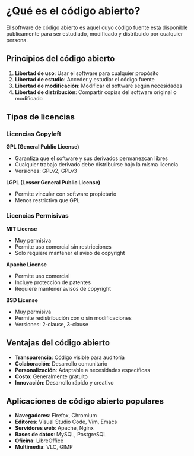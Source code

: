 # ¿Qué es el código abierto?

El software de código abierto es aquel cuyo código fuente está disponible públicamente para ser estudiado, modificado y distribuido por cualquier persona.

## Principios del código abierto

1. **Libertad de uso**: Usar el software para cualquier propósito
2. **Libertad de estudio**: Acceder y estudiar el código fuente
3. **Libertad de modificación**: Modificar el software según necesidades
4. **Libertad de distribución**: Compartir copias del software original o modificado

## Tipos de licencias

### Licencias Copyleft

**GPL (General Public License)**

- Garantiza que el software y sus derivados permanezcan libres
- Cualquier trabajo derivado debe distribuirse bajo la misma licencia
- Versiones: GPLv2, GPLv3

**LGPL (Lesser General Public License)**

- Permite vincular con software propietario
- Menos restrictiva que GPL

### Licencias Permisivas

**MIT License**

- Muy permisiva
- Permite uso comercial sin restricciones
- Solo requiere mantener el aviso de copyright

**Apache License**

- Permite uso comercial
- Incluye protección de patentes
- Requiere mantener avisos de copyright

**BSD License**

- Muy permisiva
- Permite redistribución con o sin modificaciones
- Versiones: 2-clause, 3-clause

## Ventajas del código abierto

- **Transparencia**: Código visible para auditoría
- **Colaboración**: Desarrollo comunitario
- **Personalización**: Adaptable a necesidades específicas
- **Costo**: Generalmente gratuito
- **Innovación**: Desarrollo rápido y creativo

## Aplicaciones de código abierto populares

- **Navegadores**: Firefox, Chromium
- **Editores**: Visual Studio Code, Vim, Emacs
- **Servidores web**: Apache, Nginx
- **Bases de datos**: MySQL, PostgreSQL
- **Oficina**: LibreOffice
- **Multimedia**: VLC, GIMP
